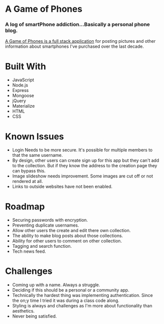 # A Game of Phones
### A log of smartPhone addiction...Basically a personal phone blog. 
[A Game of Phones is a full stack application](https://the-phone-book.herokuapp.com/) for posting pictures and other information about smartphones I've purchased over the last decade.

# Built With
* JavaScript
* Node.js
* Express
* Mongoose
* jQuery
* Materialize
* HTML
* CSS

# Known Issues
* Login Needs to be more secure. It's possible for multiple members to that the same username.
* By design, other users can create sign up for this app but they can't add to the collection. But if they know the address to the creation page they can bypass this.
* Image slideshow needs improvement. Some images are cut off or not rendered at all.
* Links to outside websites have not been enabled.

# Roadmap
* Securing passwords with encryption.
* Preventing duplicate usernames.
* Allow other users the create and edit there own collection.
* The ability to make blog posts about those collections.
* Ability for other users to comment on other collection.
* Tagging and search function.
* Tech news feed.

# Challenges
* Coming up with a name. Always a struggle.
* Deciding if this should be a personal or a community app.
* Technically the hardest thing was implementing authentication. Since the on;y time I tried it was during a class code along.
* Styling is always and challenges as I'm more about functionality than aesthetics.
* Never being satisfied.
